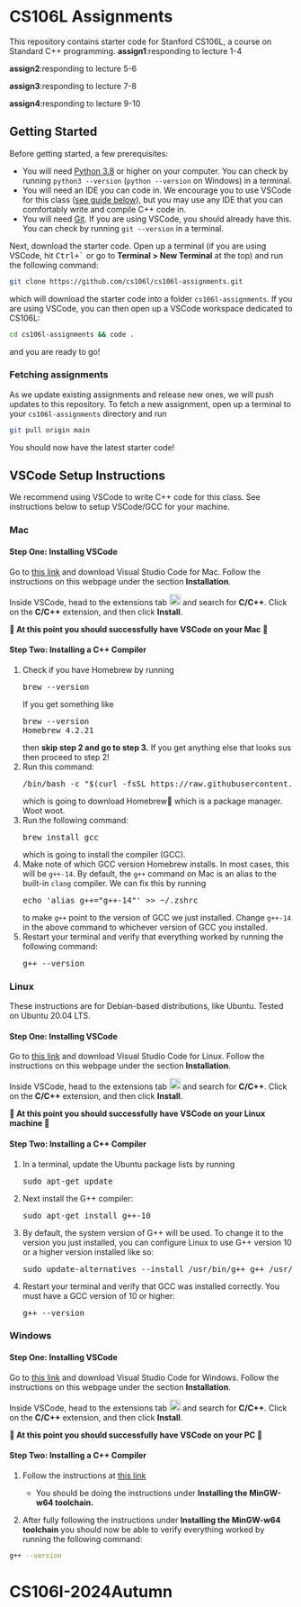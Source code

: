 # CS106L Assignments 

This repository contains starter code for Stanford CS106L, a course on Standard C++ programming.
**assign1**:responding to lecture 1-4

**assign2**:responding to lecture 5-6

**assign3**:responding to lecture 7-8

**assign4**:responding to lecture 9-10

## Getting Started

Before getting started, a few prerequisites:

* You will need [Python 3.8](https://www.python.org/downloads/) or higher on your computer. You can check by running `python3 --version` (`python --version` on Windows) in a terminal.
* You will need an IDE you can code in. We encourage you to use VSCode for this class ([see guide below](#vscode-setup-instructions)), but you may use any IDE that you can comfortably write and compile C++ code in.
* You will need [Git](https://git-scm.com/). If you are using VSCode, you should already have this. You can check by running `git --version` in a terminal.

Next, download the starter code. Open up a terminal (if you are using VSCode, hit <kbd>Ctrl+\`</kbd> or go to **Terminal > New Terminal** at the top) and run the following command:

```sh
git clone https://github.com/cs106l/cs106l-assignments.git
```

which will download the starter code into a folder `cs106l-assignments`. If you are using VSCode, you can then open up a VSCode workspace dedicated to CS106L:

```sh
cd cs106l-assignments && code .
```

and you are ready to go!

### Fetching assignments

As we update existing assignments and release new ones, we will push updates to this repository. To fetch a new assignment, open up a terminal to your `cs106l-assignments` directory and run

```sh
git pull origin main
```

You should now have the latest starter code!

## VSCode Setup Instructions

We recommend using VSCode to write C++ code for this class. See instructions below to setup VSCode/GCC for your machine.

### Mac

#### Step One: Installing VSCode

Go to [this link](https://code.visualstudio.com/docs/setup/mac)
and download Visual Studio Code for Mac. Follow the instructions on this webpage under the
section **Installation**.

Inside VSCode, head to the extensions tab <img src="docs/vscode-extensions.png" display="inline" height="20px"></img> and search for **C/C++**. Click on the **C/C++** extension, and then click **Install**.

<b> 🥳 At this point you should successfully have VSCode on your Mac 👏 </b>

#### Step Two: Installing a C++ Compiler

<ol>
  <li>
    Check if you have Homebrew by running 
    <pre lang="sh">brew --version</pre>
    If you get something like
    <pre lang="sh">
brew --version
Homebrew 4.2.21</pre>
    then <b>skip step 2 and go to step 3.</b> If you get anything else that looks sus then proceed to step 2!
  </li>
  <li>
    Run this command:
    <pre lang="sh">/bin/bash -c "$(curl -fsSL https://raw.githubusercontent.com/Homebrew/install/HEAD/install.sh)"</pre>
    which is going to download Homebrew🍺 which is a package manager. Woot woot.
  </li>
  <li>
    Run the following command:
    <pre lang="sh">brew install gcc</pre>
    which is going to install the compiler (GCC).
  </li>
  <li>
    Make note of which GCC version Homebrew installs. In most cases, this will be <code>g++-14</code>. 
    By default, the <code>g++</code> command on Mac is an alias to the built-in <code>clang</code> compiler. We can fix this by running <pre lang="sh">echo 'alias g++="g++-14"' >> ~/.zshrc</pre> to make <code>g++</code> point to the version of GCC we just installed. Change <code>g++-14</code> in the above command to whichever version of GCC you installed.
  <li>
    Restart your terminal and verify that everything worked by running the following command:
    <pre lang="sh">g++ --version</pre>
  </li>
</ol>

### Linux

These instructions are for Debian-based distributions, like Ubuntu. Tested on Ubuntu 20.04 LTS.

#### Step One: Installing VSCode

Go to [this link](https://code.visualstudio.com/docs/setup/linux)
and download Visual Studio Code for Linux. Follow the instructions on this webpage under the section **Installation**.

Inside VSCode, head to the extensions tab <img src="docs/vscode-extensions.png" display="inline" height="20px"></img> and search for **C/C++**. Click on the **C/C++** extension, and then click **Install**.

<b> 🥳 At this point you should successfully have VSCode on your Linux machine 👏 </b>

#### Step Two: Installing a C++ Compiler

<ol>
  <li>In a terminal, update the Ubuntu package lists by running <pre lang="sh">sudo apt-get update</pre></li>
  <li>Next install the G++ compiler: <pre lang="sh">sudo apt-get install g++-10</pre></li>
  <li>By default, the system version of G++ will be used. To change it to the version you just installed, you can configure Linux to use G++ version 10 or a higher version installed like so: <pre lang="sh">sudo update-alternatives --install /usr/bin/g++ g++ /usr/bin/g++-10 10</pre></li>
  <li>Restart your terminal and verify that GCC was installed correctly. You must have a GCC version of 10 or higher: <pre lang="sh">g++ --version</pre></li>
</ol>


### Windows

#### Step One: Installing VSCode

Go to [this link](https://code.visualstudio.com/docs/setup/windows)
and download Visual Studio Code for Windows. Follow the instructions on this webpage under the
section **Installation**.

Inside VSCode, head to the extensions tab <img src="docs/vscode-extensions.png" display="inline" height="20px"></img> and search for **C/C++**. Click on the **C/C++** extension, and then click **Install**.

<b> 🥳 At this point you should successfully have VSCode on your PC 👏 </b>

#### Step Two: Installing a C++ Compiler

1. Follow the instructions at [this link](https://code.visualstudio.com/docs/cpp/config-mingw)
    * You should be doing the instructions under **Installing the
MinGW-w64 toolchain.**

2. After fully following the instructions under **Installing the
MinGW-w64 toolchain** you should now be able to verify
everything worked by running the following command:

```sh
g++ --version
```
# CS106I-2024Autumn
